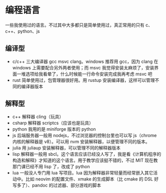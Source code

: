# 编程语言

一些我使用过的语言。不过其中大多都只是简单使用过，真正常用的只有 c、c++、python、js

## 编译型

  - c/c++ 三大编译器 gcc msvc clang。windows 推荐用 gcc，因为 clang 在 windows 上需要配合另外两者使用；而 msvc 我觉得安装太麻烦了，安装界面一堆选项给我看晕了，什么时候能一行命令安装完成我再考虑 msvc 吧
  - rust 简单使用过，包管理器很好用。用 rustup 安装编译器，这样可以管理不同的编译器版本

## 解释型

  - c++ 解释器 cling（玩具）
  - csharp 解释器 scriptcs（应该也是玩具）
  - python 我用的是 miniforge 版本的 python
  - js 后端服务器一般用 nodejs，不过浏览器的控制台里也可以写 js（chrome 内核的解释器是 v8）。可以用 nvm 安装解释器，以便管理不同的版本。
  - julia 用 juliaup 安装解释器，可以管理不同的解释器版本
  - lisp 解释器一般用 sbcl。这个语言应该已经没人写了，我是看《计算机程序的构造和解释》才知道的这个语言。用于教学应该挺不错的，不过 MIT 现在教那门课已经不用 lisp 了，改成了 python
  - lua 一般没人专门用 lua 写项目。lua 因为解释器非常轻量而经常嵌入其它活动中。比如 neovim 的配置文件、xmake 的生成脚本（比 cmake 的 DSL 好写多了）、pandoc 的过滤器、部分游戏的脚本
